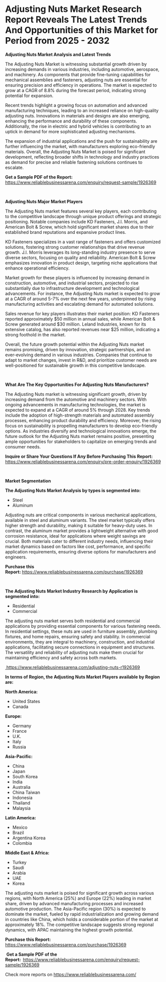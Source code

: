 <p><h1>Adjusting Nuts Market Research Report Reveals The Latest Trends And Opportunities of this Market for Period from 2025 - 2032</h1></p><p><strong>Adjusting Nuts Market Analysis and Latest Trends</strong></p>
<p><p>The Adjusting Nuts Market is witnessing substantial growth driven by increasing demands in various industries, including automotive, aerospace, and machinery. As components that provide fine-tuning capabilities for mechanical assemblies and fasteners, adjusting nuts are essential for ensuring precision and efficiency in operations. The market is expected to grow at a CAGR of 8.8% during the forecast period, indicating strong potential for expansion.</p><p>Recent trends highlight a growing focus on automation and advanced manufacturing techniques, leading to an increased reliance on high-quality adjusting nuts. Innovations in materials and designs are also emerging, enhancing the performance and durability of these components. Additionally, the rise in electric and hybrid vehicles is contributing to an uptick in demand for more sophisticated adjusting mechanisms.</p><p>The expansion of industrial applications and the push for sustainability are further influencing the market, with manufacturers exploring eco-friendly materials. Overall, the Adjusting Nuts Market is poised for significant development, reflecting broader shifts in technology and industry practices as demand for precise and reliable fastening solutions continues to escalate.</p></p>
<p><strong>Get a Sample PDF of the Report:&nbsp;</strong> <a href="https://www.reliablebusinessarena.com/enquiry/request-sample/1926369?utm_campaign=3286&utm_medium=2&utm_source=Github&utm_content=ia&utm_term=28032025&utm_id=adjusting-nuts">https://www.reliablebusinessarena.com/enquiry/request-sample/1926369</a></p>
<p>&nbsp;</p>
<p><strong>Adjusting Nuts Major Market Players</strong></p>
<p><p>The Adjusting Nuts market features several key players, each contributing to the competitive landscape through unique product offerings and strategic positioning. Notable companies include KD Fasteners, J.I. Morris, and American Bolt & Screw, which hold significant market shares due to their established brand reputations and expansive product lines. </p><p>KD Fasteners specializes in a vast range of fasteners and offers customized solutions, fostering strong customer relationships that drive revenue growth. J.I. Morris leverages its long-standing industry presence to serve diverse sectors, focusing on quality and reliability. American Bolt & Screw emphasizes innovation in product design, targeting niche applications that enhance operational efficiency.</p><p>Market growth for these players is influenced by increasing demand in construction, automotive, and industrial sectors, projected to rise substantially due to infrastructure development and technological advancements. For instance, the Adjusting Nuts market is expected to grow at a CAGR of around 5-7% over the next few years, underpinned by rising manufacturing activities and escalating demand for automated solutions.</p><p>Sales revenue for key players illustrates their market position: KD Fasteners reported approximately $50 million in annual sales, while American Bolt & Screw generated around $30 million. Leland Industries, known for its extensive catalog, has also reported revenues near $25 million, indicating a strong foothold in the market.</p><p>Overall, the future growth potential within the Adjusting Nuts market remains promising, driven by innovation, strategic partnerships, and an ever-evolving demand in various industries. Companies that continue to adapt to market changes, invest in R&D, and prioritize customer needs are well-positioned for sustainable growth in this competitive landscape.</p></p>
<p>&nbsp;</p>
<p><strong>What Are The Key Opportunities For Adjusting Nuts Manufacturers?</strong></p>
<p><p>The Adjusting Nuts market is witnessing significant growth, driven by increasing demand from the automotive and machinery sectors. With ongoing advancements in manufacturing technologies, the market is expected to expand at a CAGR of around 5% through 2028. Key trends include the adoption of high-strength materials and automated assembly processes, enhancing product durability and efficiency. Moreover, the rising focus on sustainability is propelling manufacturers to develop eco-friendly options. As industries diversify and technological innovations emerge, the future outlook for the Adjusting Nuts market remains positive, presenting ample opportunities for stakeholders to capitalize on emerging trends and consumer needs.</p></p>
<p><strong>Inquire or Share Your Questions If Any Before Purchasing This Report:</strong> <a href="https://www.reliablebusinessarena.com/enquiry/pre-order-enquiry/1926369?utm_campaign=3286&utm_medium=2&utm_source=Github&utm_content=ia&utm_term=28032025&utm_id=adjusting-nuts">https://www.reliablebusinessarena.com/enquiry/pre-order-enquiry/1926369</a></p>
<p>&nbsp;</p>
<p><strong>Market Segmentation</strong></p>
<p><strong>The Adjusting Nuts Market Analysis by types is segmented into:</strong></p>
<p><ul><li>Steel</li><li>Aluminum</li></ul></p>
<p><p>Adjusting nuts are critical components in various mechanical applications, available in steel and aluminum variants. The steel market typically offers higher strength and durability, making it suitable for heavy-duty uses. In contrast, the aluminum market provides a lightweight alternative with good corrosion resistance, ideal for applications where weight savings are crucial. Both materials cater to different industry needs, influencing their market dynamics based on factors like cost, performance, and specific application requirements, ensuring diverse options for manufacturers and engineers.</p></p>
<p><strong>Purchase this Report:&nbsp;</strong><a href="https://www.reliablebusinessarena.com/purchase/1926369?utm_campaign=3286&utm_medium=2&utm_source=Github&utm_content=ia&utm_term=28032025&utm_id=adjusting-nuts">https://www.reliablebusinessarena.com/purchase/1926369</a></p>
<p>&nbsp;</p>
<p><strong>The Adjusting Nuts Market Industry Research by Application is segmented into:</strong></p>
<p><ul><li>Residential</li><li>Commercial</li></ul></p>
<p><p>The adjusting nuts market serves both residential and commercial applications by providing essential components for various fastening needs. In residential settings, these nuts are used in furniture assembly, plumbing fixtures, and home repairs, ensuring safety and stability. In commercial environments, they are integral to machinery, construction, and industrial applications, facilitating secure connections in equipment and structures. The versatility and reliability of adjusting nuts make them crucial for maintaining efficiency and safety across both markets.</p></p>
<p><a href="https://www.reliablebusinessarena.com/adjusting-nuts-r1926369?utm_campaign=3286&utm_medium=2&utm_source=Github&utm_content=ia&utm_term=28032025&utm_id=adjusting-nuts">&nbsp;https://www.reliablebusinessarena.com/adjusting-nuts-r1926369</a></p>
<p><strong>In terms of Region, the Adjusting Nuts Market Players available by Region are:</strong></p>
<p>
    <p> <strong> North America: </strong>
        <ul>
            <li>United States</li>
            <li>Canada</li>
        </ul>
        </p> 
    <p> <strong> Europe: </strong>
        <ul>
            <li>Germany</li>
            <li>France</li>
            <li>U.K.</li>
            <li>Italy</li>
            <li>Russia</li>
        </ul>
        </p> 
    <p> <strong> Asia-Pacific: </strong>
        <ul>
            <li>China</li>
            <li>Japan</li>
            <li>South Korea</li>
            <li>India</li>
            <li>Australia</li>
            <li>China Taiwan</li>
            <li>Indonesia</li>
            <li>Thailand</li>
            <li>Malaysia</li>
        </ul>
        </p> 
    <p> <strong> Latin America: </strong>
        <ul>
            <li>Mexico</li>
            <li>Brazil</li>
            <li>Argentina Korea</li>
            <li>Colombia</li>
        </ul>
        </p> 
    <p> <strong> Middle East & Africa: </strong>
        <ul>
            <li>Turkey</li>
            <li>Saudi</li>
            <li>Arabia</li>
            <li>UAE</li>
            <li>Korea</li>
        </ul>
    </p>
    </p>
<p><p>The adjusting nuts market is poised for significant growth across various regions, with North America (25%) and Europe (22%) leading in market share, driven by advanced manufacturing processes and increased automotive production. The Asia-Pacific region (30%) is expected to dominate the market, fueled by rapid industrialization and growing demand in countries like China, which holds a considerable portion of the market at approximately 18%. The competitive landscape suggests strong regional dynamics, with APAC maintaining the highest growth potential.</p></p>
<p><strong>Purchase this Report: </strong><a href="https://www.reliablebusinessarena.com/purchase/1926369?utm_campaign=3286&utm_medium=2&utm_source=Github&utm_content=ia&utm_term=28032025&utm_id=adjusting-nuts">https://www.reliablebusinessarena.com/purchase/1926369</a></p>
<p>&nbsp;<strong>Get a Sample PDF of the Report:&nbsp;&nbsp;</strong><a href="https://www.reliablebusinessarena.com/enquiry/request-sample/1926369?utm_campaign=3286&utm_medium=2&utm_source=Github&utm_content=ia&utm_term=28032025&utm_id=adjusting-nuts">https://www.reliablebusinessarena.com/enquiry/request-sample/1926369</a></p>
<p><strong></strong></p>
<p>Check more reports on <a href="https://www.reliablebusinessarena.com/?utm_campaign=3286&utm_medium=2&utm_source=Github&utm_content=ia&utm_term=28032025&utm_id=adjusting-nuts">https://www.reliablebusinessarena.com/</a></p>